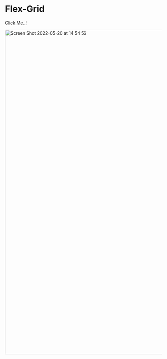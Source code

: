 # Flex-Grid

[Click Me..!](https://kerimgurbaz.github.io/Flex-Grid/)

<img width="1043" alt="Screen Shot 2022-05-20 at 14 54 56" src="https://user-images.githubusercontent.com/101603320/169532913-a3accfc1-2d15-4518-acee-39b1eeb5694b.png">
